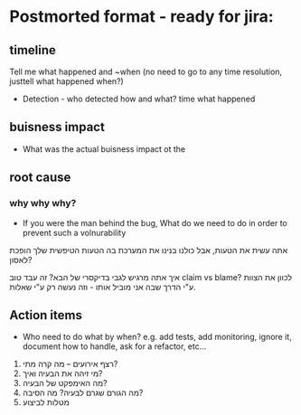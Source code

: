# Postmorted format - ready for jira:

## timeline
Tell me what happened and ~when (no need to go to any time resolution, justtell what happened when?)
- Detection - who detected how and what?
 time what happened

## buisness impact
- What was the actual buisness impact ot the 

## root cause

### why why why?
- If you were the man behind the bug, What do we need to do in order to prevent such a volnurability

אתה עשית את הטעות, אבל כולנו בנינו את המערכת בה הטעות הטיפשית שלך הופכת לאסון?

איך אתה מרגיש לגבי בדיקסרי של הבא? זה עבד טוב
claim vs blame?
לכוון את הצוות ע"י הדרך שבה אני מוביל אותו - וזה נעשה רק ע"י שאלות.

## Action items
- Who need to do what by when? e.g. add tests, add monitoring, ignore it, document how to handle, ask for a  refactor, etc...

1. רצף אירועים – מה קרה מתי?
2. מי זיהה את הבעיה ואיך?
3. מה האימפקט של הבעיה?
4. מה הגורם שגרם לבעיה? מה הסיבה?
5. מטלות לביצוע